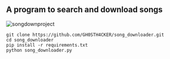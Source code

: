 
<h2> A program to search and download songs </h2>

![songdownproject](https://user-images.githubusercontent.com/62290930/117438607-66636800-af4f-11eb-892e-c99d90e19dcc.png)

```git clone https://github.com/GH0STH4CKER/song_downloader.git```<br>
```cd song_downloader```<br>
```pip install -r requirements.txt```<br>
```python song_downloader.py```<br>
